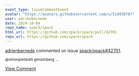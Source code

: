 ```yaml
---
event_type: IssueCommentEvent
avatar: "https://avatars.githubusercontent.com/u/51493078?"
user: adrienbernede
date: 2024-10-04
repo_name: spack/spack
html_url: https://github.com/spack/spack/pull/42701
repo_url: https://github.com/spack/spack
---
```


<a href='https://github.com/adrienbernede' target='_blank'>adrienbernede</a> commented on issue <a href='https://github.com/spack/spack/pull/42701' target='_blank'>spack/spack#42701</a>.

<small>@simonpintarelli @msimberg ...</small>

<a href='https://github.com/spack/spack/pull/42701' target='_blank'>View Comment</a>